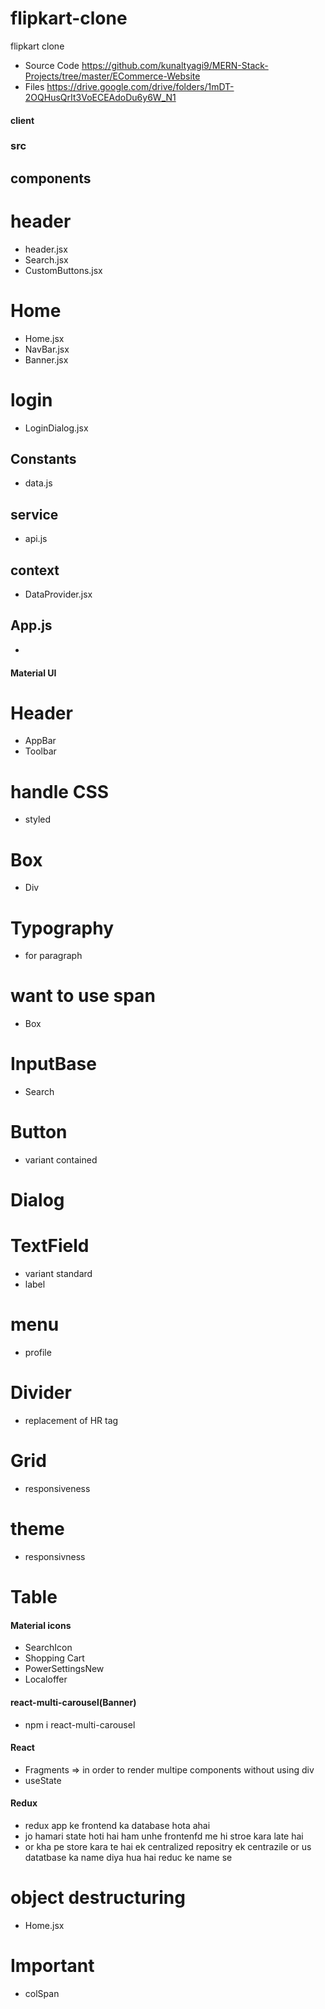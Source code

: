 # flipkart-clone

flipkart clone

- Source Code
  https://github.com/kunaltyagi9/MERN-Stack-Projects/tree/master/ECommerce-Website
- Files
  https://drive.google.com/drive/folders/1mDT-2OQHusQrIt3VoECEAdoDu6y6W_N1

#### client

### src

## components

# header

- header.jsx
- Search.jsx
- CustomButtons.jsx

# Home

- Home.jsx
- NavBar.jsx
- Banner.jsx

# login

- LoginDialog.jsx

## Constants

- data.js

## service

- api.js

## context

- DataProvider.jsx

## App.js

-

#### Material UI

# Header

- AppBar
- Toolbar

# handle CSS

- styled

# Box

- Div

# Typography

- for paragraph

# want to use span

- Box

# InputBase

- Search

# Button

- variant contained

# Dialog

# TextField

- variant standard
- label

# menu

- profile

# Divider

- replacement of HR tag

# Grid

- responsiveness

# theme

- responsivness

# Table

#### Material icons

- SearchIcon
- Shopping Cart
- PowerSettingsNew
- Localoffer

#### react-multi-carousel(Banner)

- npm i react-multi-carousel

#### React

- Fragments => in order to render multipe components without using div
- useState

#### Redux

- redux app ke frontend ka database hota ahai
- jo hamari state hoti hai ham unhe frontenfd me hi stroe kara late hai
- or kha pe store kara te hai ek centralized repositry ek centrazile or us datatbase ka name diya hua hai reduc ke name se

# object destructuring

- Home.jsx

# Important

- colSpan
